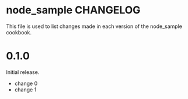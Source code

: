 # node_sample CHANGELOG

This file is used to list changes made in each version of the node_sample cookbook.

# 0.1.0

Initial release.

- change 0
- change 1

